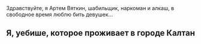 
<html lang="ru"
<h3> Здравствуйте, я Артем Вяткин, шабильщик, наркоман и алкаш, в свободное время люблю бить девушек...</h3>
<h2> Я, уебише, которое проживает в городе Калтан</h2>
